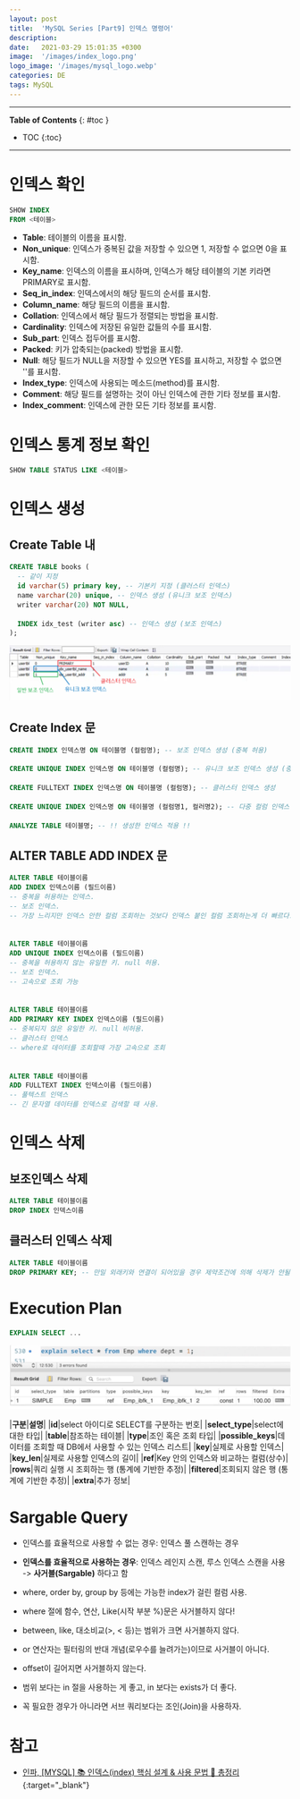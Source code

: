 ```yaml
---
layout: post
title:  'MySQL Series [Part9] 인덱스 명령어'
description: 
date:   2021-03-29 15:01:35 +0300
image:  '/images/index_logo.png'
logo_image: '/images/mysql_logo.webp'
categories: DE
tags: MySQL
---
```


---
**Table of Contents**
{: #toc }
*  TOC
{:toc}

---

# 인덱스 확인

```sql
SHOW INDEX
FROM <테이블>
```

- **Table**: 테이블의 이름을 표시함.
- **Non_unique**: 인덱스가 중복된 값을 저장할 수 있으면 1, 저장할 수 없으면 0을 표시함.
- **Key_name**: 인덱스의 이름을 표시하며, 인덱스가 해당 테이블의 기본 키라면 PRIMARY로 표시함.
- **Seq_in_index**: 인덱스에서의 해당 필드의 순서를 표시함.
- **Column_name**: 해당 필드의 이름을 표시함.
- **Collation**: 인덱스에서 해당 필드가 정렬되는 방법을 표시함.
- **Cardinality**: 인덱스에 저장된 유일한 값들의 수를 표시함.
- **Sub_part**: 인덱스 접두어를 표시함.
- **Packed**: 키가 압축되는(packed) 방법을 표시함.
- **Null**: 해당 필드가 NULL을 저장할 수 있으면 YES를 표시하고, 저장할 수 없으면 ''를 표시함.
- **Index_type**: 인덱스에 사용되는 메소드(method)를 표시함.
- **Comment**: 해당 필드를 설명하는 것이 아닌 인덱스에 관한 기타 정보를 표시함.
- **Index_comment**: 인덱스에 관한 모든 기타 정보를 표시함.

# 인덱스 통계 정보 확인

```sql
SHOW TABLE STATUS LIKE <테이블>
```

# 인덱스 생성

## Create Table 내

```sql
CREATE TABLE books (
  -- 같이 지정
  id varchar(5) primary key, -- 기본키 지정 (클러스터 인덱스)
  name varchar(20) unique, -- 인덱스 생성 (유니크 보조 인덱스)
  writer varchar(20) NOT NULL,
  
  INDEX idx_test (writer asc) -- 인덱스 생성 (보조 인덱스)
);
```

![](/images/mysql_50.png)

## Create Index 문

```sql
CREATE INDEX 인덱스명 ON 테이블명 (컬럼명); -- 보조 인덱스 생성 (중복 허용)
 
CREATE UNIQUE INDEX 인덱스명 ON 테이블명 (컬럼명); -- 유니크 보조 인덱스 생성 (중복 비허용)
 
CREATE FULLTEXT INDEX 인덱스명 ON 테이블명 (컬럼명); -- 클러스터 인덱스 생성
 
CREATE UNIQUE INDEX 인덱스명 ON 테이블명 (컬럼명1, 컬러명2); -- 다중 컬럼 인덱스 생성
 
ANALYZE TABLE 테이블명; -- !! 생성한 인덱스 적용 !!
```

## ALTER TABLE ADD INDEX 문

```sql
ALTER TABLE 테이블이름
ADD INDEX 인덱스이름 (필드이름)
-- 중복을 허용하는 인덱스.
-- 보조 인덱스.
-- 가장 느리지만 인덱스 안한 컬럼 조회하는 것보다 인덱스 붙인 컬럼 조회하는게 더 빠르다. 여러개 노멀키 를 지정할수 있다.
 
 
ALTER TABLE 테이블이름
ADD UNIQUE INDEX 인덱스이름 (필드이름)
-- 중복을 허용하지 않는 유일한 키. null 허용. 
-- 보조 인덱스.
-- 고속으로 조회 가능
 
 
ALTER TABLE 테이블이름
ADD PRIMARY KEY INDEX 인덱스이름 (필드이름)
-- 중복되지 않은 유일한 키. null 비허용. 
-- 클러스터 인덱스
-- where로 데이터를 조회할때 가장 고속으로 조회
 
 
ALTER TABLE 테이블이름
ADD FULLTEXT INDEX 인덱스이름 (필드이름)
-- 풀텍스트 인덱스
-- 긴 문자열 데이터를 인덱스로 검색할 때 사용.
```

# 인덱스 삭제

## 보조인덱스 삭제

```sql
ALTER TABLE 테이블이름
DROP INDEX 인덱스이름
```

## 클러스터 인덱스 삭제

```sql
ALTER TABLE 테이블이름
DROP PRIMARY KEY; -- 만일 외래키와 연결이 되어있을 경우 제약조건에 의해 삭제가 안될수 있음
```

# Execution Plan

```sql
EXPLAIN SELECT ...
```

![](/images/mysql_51.png)

|**구분**|**설명**|
|**id**|select 아이디로 SELECT를 구분하는 번호|
|**select_type**|select에 대한 타입|
|**table**|참조하는 테이블|
|**type**|조인 혹은 조회 타입|
|**possible_keys**|데이터를 조회할 때 DB에서 사용할 수 있는 인덱스 리스트|
|**key**|실제로 사용할 인덱스|
|**key_len**|실제로 사용할 인덱스의 길이|
|**ref**|Key 안의 인덱스와 비교하는 컬럼(상수)|
|**rows**|쿼리 실행 시 조회하는 행 (통계에 기반한 추정)|
|**filtered**|조회되지 않은 행 (통계에 기반한 추정)|
|**extra**|추가 정보|

# Sargable Query

- 인덱스를 효율적으로 사용할 수 없는 경우: 인덱스 풀 스캔하는 경우  
- **인덱스를 효율적으로 사용하는 경우**: 인덱스 레인지 스캔, 루스 인덱스 스캔을 사용 -> **사거블(Sargable)** 하다고 함  

- where, order by, group by 등에는 가능한 index가 걸린 컬럼 사용.
- where 절에 함수, 연산, Like(시작 부분 %)문은 사거블하지 않다!
- between, like, 대소비교(>, < 등)는 범위가 크면 사거블하지 않다.
- or 연산자는 필터링의 반대 개념(로우수를 늘려가는)이므로 사거블이 아니다.
- offset이 길어지면 사거블하지 않는다.
- 범위 보다는 in 절을 사용하는 게 좋고, in 보다는 exists가 더 좋다.
- 꼭 필요한 경우가 아니라면 서브 쿼리보다는 조인(Join)을 사용하자.

# 참고

- [인파, [MYSQL] 📚 인덱스(index) 핵심 설계 & 사용 문법 💯 총정리](https://inpa.tistory.com/entry/MYSQL-%F0%9F%93%9A-%EC%9D%B8%EB%8D%B1%EC%8A%A4index-%ED%95%B5%EC%8B%AC-%EC%84%A4%EA%B3%84-%EC%82%AC%EC%9A%A9-%EB%AC%B8%EB%B2%95-%F0%9F%92%AF-%EC%B4%9D%EC%A0%95%EB%A6%AC?category=890808#%EC%9D%B8%EB%8D%B1%EC%8A%A4_%EB%AC%B8%EB%B2%95_%EC%A0%95%EB%A6%AC){:target="_blank"}